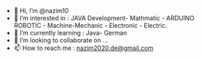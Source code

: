 - 👋 Hi, I’m @nazim10
- 👀 I’m interested in :  JAVA Development- Mathmatic - ARDUINO ROBOTIC - Machine-Mechanic - Electronic - Electric.
- 🌱 I’m currently learning : Java- German 
- 💞️ I’m looking to collaborate on ...
- 📫 How to reach me :  nazim2020.de@gmail.com

<!---
nazim10/nazim10 is a ✨ special ✨ repository because its `README.md` (this file) appears on your GitHub profile.
You can click the Preview link to take a look at your changes.
--->
